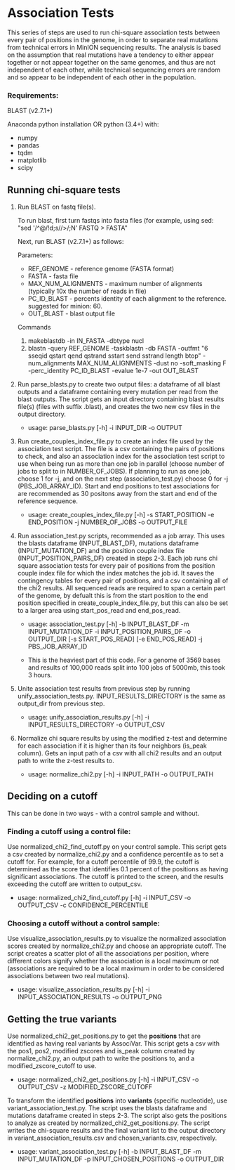 # Association Tests
This series of steps are used to run chi-square association tests between every pair of positions in the genome,
in order to separate real mutations from technical errors in MinION sequencing results. The analysis is based on
the assumption that real mutations have a tendency to either appear together or not appear together on the same genomes,
and thus are not independent of each other, while technical sequencing errors are random and so appear to be independent
of each other in the population.


### Requirements:
BLAST (v2.7.1+)

Anaconda python installation OR python (3.4+) with:
- numpy
- pandas
- tqdm
- matplotlib
- scipy


## Running chi-square tests

1. Run BLAST on fastq file(s).

   To run blast, first turn fastqs into fasta files (for example, using sed: "sed '/^@/!d;s//>/;N' FASTQ > FASTA"

   Next, run BLAST (v2.7.1+) as follows:
   
   Parameters:
     - REF_GENOME - reference genome (FASTA format)
     - FASTA - fasta file
     - MAX_NUM_ALIGNMENTS - maximum number of alignments (typically 10x the number of reads in file)
     - PC_ID_BLAST - percents identity of each alignment to the reference. suggested for minion: 60.
     - OUT_BLAST - blast output file

   Commands
     1. makeblastdb -in IN_FASTA -dbtype nucl
     2. blastn -query REF_GENOME -taskblastn -db FASTA -outfmt "6 sseqid qstart qend qstrand sstart send sstrand length btop" -num_alignments MAX_NUM_ALIGNMENTS -dust no -soft_masking F -perc_identity PC_ID_BLAST -evalue 1e-7 -out OUT_BLAST


2. Run parse_blasts.py to create two output files: a dataframe of all blast outputs and a dataframe
containing every mutation per read from the blast outputs. The script gets an input directory containing blast
results file(s) (files with suffix .blast), and creates the two new csv files in the output directory.

   - usage: parse_blasts.py [-h] -i INPUT_DIR -o OUTPUT


3. Run create_couples_index_file.py to create an index file used by the association test script.
The file is a csv containing the pairs of positions to check, and also an association index for the
association test script to use when being run as more than one job in parallel (choose number of jobs to split to in NUMBER_OF_JOBS).
If planning to run as one job, choose 1 for -j, and on the next step (association_test.py) choose 0 for -j (PBS_JOB_ARRAY_ID).
Start and end positions to test associations for are recommended as 30 positons away from the start and end of the
reference sequence.

   - usage: create_couples_index_file.py [-h] -s START_POSITION -e END_POSITION
                                    -j NUMBER_OF_JOBS -o OUTPUT_FILE


4. Run association_test.py scripts, recommended as a job array. This uses the blasts dataframe (INPUT_BLAST_DF),
mutations dataframe (INPUT_MUTATION_DF) and the position couple index file (INPUT_POSITION_PAIRS_DF) created in steps 2-3. Each job runs chi square association tests for every pair of positions from the position couple index file for which the index matches the job id. It saves the contingency tables for every pair of positions, and a csv containing all of the chi2 results.
All sequenced reads are required to span a certain part of the genome, by defualt this is from the start position to the end position specified in create_couple_index_file.py, but this can also be set to a larger area using start_pos_read and end_pos_read.

   - usage: association_test.py [-h] -b INPUT_BLAST_DF -m INPUT_MUTATION_DF -i
                           INPUT_POSITION_PAIRS_DF -o OUTPUT_DIR [-s
                           START_POS_READ] [-e END_POS_READ] -j PBS_JOB_ARRAY_ID

   - This is the heaviest part of this code. For a genome of 3569 bases and results of 100,000 reads split into 100 jobs of 5000mb, this took 3 hours.

5. Unite association test results from previous step by running unify_association_tests.py. INPUT_RESULTS_DIRECTORY is the same as output_dir from previous step.

   - usage: unify_association_results.py [-h] -i INPUT_RESULTS_DIRECTORY -o
                                    OUTPUT_CSV

6. Normalize chi square results by using the modified z-test and determine for each association if it is higher than
its four neighbors (is_peak column). Gets an input path of a csv with all chi2 results and an output path to write the z-test results to.

   - usage: normalize_chi2.py [-h] -i INPUT_PATH -o OUTPUT_PATH

## Deciding on a cutoff
This can be done in two ways - with a control sample and without.

### Finding a cutoff using a control file:
Use normalized_chi2_find_cutoff.py on your control sample. This script gets a csv created by normalize_chi2.py and a confidence percentile as
to set a cutoff for. For example, for a cutoff percentile of 99.9, the cutoff is determined as the score that
identifies 0.1 percent of the positions as having significant associations. The cutoff is printed to the screen, and the
results exceeding the cutoff are written to output_csv.

   - usage: normalized_chi2_find_cutoff.py [-h] -i INPUT_CSV -o OUTPUT_CSV -c
                                     CONFIDENCE_PERCENTILE

### Choosing a cutoff without a control sample:
Use visualize_association_results.py to visualize the normalized association scores created by normalize_chi2.py and choose an appropriate cutoff. The script creates a scatter plot of all the associations per position, where different colors signify
whether the association is a local maximum or not (associations are required to be a local maximum in order to be considered associations between two real mutations).

   - usage: visualize_association_results.py [-h] -i INPUT_ASSOCIATION_RESULTS -o
                                        OUTPUT_PNG
## Getting the true variants
Use normalized_chi2_get_positions.py to get the **positions** that are identified as having real variants by AssociVar.
This script gets a csv with the pos1, pos2, modified zscores and is_peak column created by normalize_chi2.py, an
output path to write the positions to, and a modified_zscore_cutoff to use.

   - usage: normalized_chi2_get_positions.py [-h] -i INPUT_CSV -o OUTPUT_CSV -z
                                MODIFIED_ZSCORE_CUTOFF


To transform the identified **positions** into **variants** (specific nucleotide), use variant_association_test.py. The script uses the
blasts dataframe and mutations dataframe created in steps 2-3. The script also gets the positions to analyze as created by normalized_chi2_get_positions.py. The script writes the chi-square results and the final variant list to the output directory in variant_association_results.csv and chosen_variants.csv, respectively.
   - usage: variant_association_test.py [-h] -b INPUT_BLAST_DF -m INPUT_MUTATION_DF
                                   -p INPUT_CHOSEN_POSITIONS -o
                                   OUTPUT_DIR
                                   
 
 

